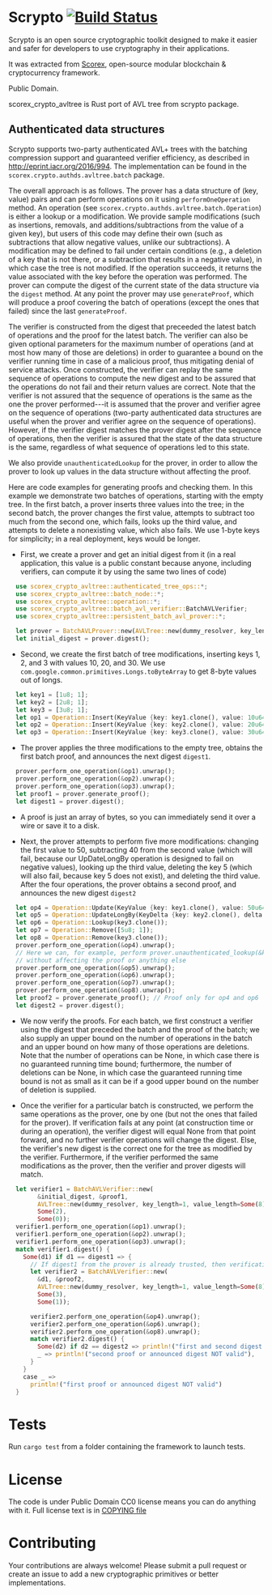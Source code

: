 # Scrypto [![Build Status](https://travis-ci.org/input-output-hk/scrypto.svg?branch=master)](https://travis-ci.org/input-output-hk/scrypto)

Scrypto is an open source cryptographic toolkit designed to make it easier and safer for developers to use cryptography in their applications.

It was extracted from [Scorex](https://github.com/ScorexProject/Scorex-Lagonaki), open-source modular blockchain & cryptocurrency framework.

Public Domain.

scorex_crypto_avltree is Rust port of AVL tree from scrypto package.

## Authenticated data structures

Scrypto supports two-party authenticated AVL+ trees with the batching compression support and guaranteed verifier efficiency, as described in http://eprint.iacr.org/2016/994. 
The implementation can be found in the `scorex.crypto.authds.avltree.batch` package. 


The overall approach is as follows. The prover has a data structure of (key, value) pairs
and can perform operations on it using `performOneOperation` method. An operation (see `scorex.crypto.authds.avltree.batch.Operation`) is either a lookup or a modification.
 We provide sample modifications (such as insertions, removals, and additions/subtractions from the value of a given key), but users of this code may define their own (such as subtractions that allow negative values, unlike our subtractions). A modification may be defined to fail under certain conditions (e.g., a deletion of a key that is not there, or a subtraction that results in a negative value), in which case the tree is not modified. If the operation succeeds, it returns the value associated with the key before the operation was performed. The prover can compute the digest of the current state of the data structure via the `digest` method. At any point the prover may use `generateProof`, which will produce a proof covering the batch of operations (except the ones that failed) since the last `generateProof`. 

The verifier is constructed from the digest that preceeded the latest batch of operations and the proof for the latest batch. The verifier can also be given optional parameters for the maximum number of operations (and at most how many of those are deletions) in order to guarantee a bound on the verifier running time in case of a malicious proof, thus mitigating denial of service attacks. Once constructed, the verifier can replay the same sequence of operations to compute the new digest and to be assured that the operations do not fail and their return values are correct. Note that the verifier is not assured that the sequence of operations is the same as the one the prover performed---it is assumed that the prover and verifier agree on the sequence of operations (two-party authenticated data structures are useful when the prover and verifier agree on the sequence of operations). However, if the verifier digest matches the prover digest after the sequence of operations, then the verifier is assured that the state of the data structure is the same, regardless of what sequence of operations led to this state.

We also provide `unauthenticatedLookup` for the prover, in order to allow the prover to look up values in the data structure without affecting the proof. 

Here are code examples for generating proofs and checking them. In this example we demonstrate two batches of operations, starting with the empty tree. In the first batch, a prover inserts three values into the tree; in the second batch, the prover changes the first value, attempts to subtract too much from the second one, which fails, looks up the third value, and attempts to delete a nonexisting value, which also fails. We use 1-byte keys for simplicity; in a real deployment, keys would be longer.

* First, we create a prover and get an initial digest from it (in a real application, this value is a public constant because anyone, including verifiers, can compute it by using the same two lines of code)

```rust
  use scorex_crypto_avltree::authenticated_tree_ops::*;
  use scorex_crypto_avltree::batch_node::*;
  use scorex_crypto_avltree::operation::*;
  use scorex_crypto_avltree::batch_avl_verifier::BatchAVLVerifier;
  use scorex_crypto_avltree::persistent_batch_avl_prover::*;

  let prover = BatchAVLProver::new(AVLTree::new(dummy_resolver, key_length=1, value_length=Some(8)));
  let initial_digest = prover.digest();
```

* Second, we create the first batch of tree modifications, inserting keys 1, 2, and 3 with values 10, 20, and 30. We use `com.google.common.primitives.Longs.toByteArray` to get 8-byte values out of longs.

```rust
  let key1 = [1u8; 1];
  let key2 = [2u8; 1];
  let key3 = [3u8; 1];
  let op1 = Operation::Insert(KeyValue {key: key1.clone(), value: 10u64.to_be_bytes()};
  let op2 = Operation::Insert(KeyValue {key: key2.clone(), value: 20u64.to_be_bytes()};
  let op3 = Operation::Insert(KeyValue {key: key3.clone(), value: 30u64.to_be_bytes()};
```

* The prover applies the three modifications to the empty tree, obtains the first batch proof, and announces the next digest `digest1`.

```rust
  prover.perform_one_operation(&op1).unwrap();
  prover.perform_one_operation(&op2).unwrap();
  prover.perform_one_operation(&op3).unwrap();
  let proof1 = prover.generate_proof();
  let digest1 = prover.digest();
```

* A proof is just an array of bytes, so you can immediately send it over a wire or save it to a disk. 

* Next, the prover attempts to perform five more modifications: changing the first value to 50, subtracting 40 from the second value (which will fail, because our UpDateLongBy operation is designed to fail on negative values), looking up the third value, deleting the key 5 (which will also fail, because key 5 does not exist), and deleting the third value. After the four operations, the prover obtains a second proof, and announces the new digest `digest2` 

```rust
  let op4 = Operation::Update(KeyValue {key: key1.clone(), value: 50u64.to_be_bytes()});
  let op5 = Operation::UpdateLongBy(KeyDelta {key: key2.clone(), delta: -40});
  let op6 = Operation::Lookup(key3.clone());
  let op7 = Operation::Remove([5u8; 1]);
  let op8 = Operation::Remove(key3.clone());
  prover.perform_one_operation(&op4).unwrap();
  // Here we can, for example, perform prover.unauthenticated_lookup(&key1) to get 50
  // without affecting the proof or anything else
  prover.perform_one_operation(&op5).unwrap();
  prover.perform_one_operation(&op6).unwrap();
  prover.perform_one_operation(&op7).unwrap();
  prover.perform_one_operation(&op8).unwrap();
  let proof2 = prover.generate_proof(); // Proof only for op4 and op6
  let digest2 = prover.digest();
```

* We now verify the proofs. For each batch, we first construct a verifier using the digest that preceded the batch and the proof of the batch; we also supply an upper bound on the number of operations in the batch and an upper bound on how many of those operations are deletions. Note that the number of operations can be None, in which case there is no guaranteed running time bound; furthermore, the number of deletions can be None, in which case the guaranteed running time bound is not as small as it can be if a good upper bound on the number of deletion is supplied. 

* Once the verifier for a particular batch is constructed, we perform the same operations as the prover, one by one (but not the ones that failed for the prover). If verification fails at any point (at construction time or during an operation), the verifier digest will equal None from that point forward, and no further verifier operations will change the digest.  Else, the verifier's new digest is the correct one for the tree as modified by the verifier. Furthermore, if the verifier performed the same modifications as the prover, then the verifier and prover digests will match.

```rust
  let verifier1 = BatchAVLVerifier::new(
        &initial_digest, &proof1,
		AVLTree::new(dummy_resolver, key_length=1, value_length=Some(8)),
		Some(2),
		Some(0));
  verifier1.perform_one_operation(&op1).unwrap();
  verifier1.perform_one_operation(&op2).unwrap();
  verifier1.perform_one_operation(&op3).unwrap();
  match verifier1.digest() {
    Some(d1) if d1 == digest1 => {
      // If digest1 from the prover is already trusted, then verification of the second batch can simply start here
      let verifier2 = BatchAVLVerifier::new(
        &d1, &proof2,
		AVLTree::new(dummy_resolver, key_length=1, value_length=Some(8)),
		Some(3),
		Some(1));

      verifier2.perform_one_operation(&op4).unwrap();
      verifier2.perform_one_operation(&op6).unwrap();
      verifier2.perform_one_operation(&op8).unwrap();
	  match verifier2.digest() {
        Some(d2) if d2 == digest2 => println!("first and second digest value and proofs are valid"),
		_ => println!("second proof or announced digest NOT valid"),
      }
	}
    case _ =>
      println!("first proof or announced digest NOT valid")
  }
```

# Tests
Run `cargo test` from a folder containing the framework to launch tests.

# License

The code is under Public Domain CC0 license means you can do anything with it. Full license text is in [COPYING file](https://github.com/ScorexProject/scrypto/blob/master/COPYING)

# Contributing

Your contributions are always welcome! Please submit a pull request or create an issue to add a new cryptographic primitives or better implementations.
